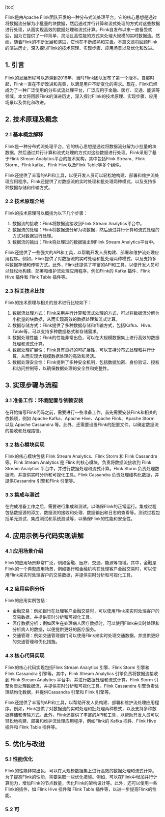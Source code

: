 
[toc]                    
                
                
Flink是由Apache Flink团队开发的一种分布式流处理平台，它的核心思想是通过将数据流分解为小批量的块数据，然后通过并行计算和流式处理的方式对这些数据进行处理，从而实现高效的数据处理和流式计算。Flink自发布以来一直备受欢迎，因为它提供了一种简单、灵活且高性能的方式来处理大规模的实时数据流。然而，随着Flink的不断发展和演进，它也在不断成熟和完善。本篇文章将回顾Flink的演进历史，深入探讨Flink的技术原理、实现步骤、应用场景以及优化和改进。

## 1. 引言

Flink的发展历程可以追溯到2016年，当时Flink团队发布了第一个版本。自那时起，Flink一直在不断改进和完善，以满足用户不断变化的需求。现在，Flink已经成为了一种广泛使用的分布式流处理平台，广泛应用于金融、医疗、交通、能源等领域。本文将回顾Flink的演进历史，深入探讨Flink的技术原理、实现步骤、应用场景以及优化和改进。

## 2. 技术原理及概念

### 2.1 基本概念解释

Flink是一种分布式流处理平台，它的核心思想是通过将数据流分解为小批量的块数据，然后通过并行计算和流式处理的方式对这些数据进行处理。Flink采用了基于Flink Stream Analytics平台的技术架构，其中包括Flink Stream、Flink  Storm、Flink kafka、Flink Hive以及Flink Table等多个组件。

Flink还提供了丰富的API和工具，以便开发人员可以轻松地构建、部署和维护流处理应用程序。Flink还提供了对数据流的实时处理和批处理两种模式，以及支持多种数据存储和传输方式。

### 2.2 技术原理介绍

Flink的技术原理可以概括为以下几个步骤：

1. 数据流的接收：Flink将数据流接收到Flink Stream Analytics平台中。
2. 数据流的处理：Flink将数据流分解为块数据，然后通过并行计算和流式处理的方式对数据进行处理。
3. 数据流的输出：Flink将处理过的数据输出到Flink Stream Analytics平台中。

Flink还提供了一些强大的API和工具，以帮助开发人员构建、部署和维护流处理应用程序。例如，Flink提供了对数据流的实时处理和批处理两种模式，以及支持多种数据存储和传输方式。此外，Flink还提供了丰富的API和工具，以便开发人员可以轻松地构建、部署和维护流处理应用程序，例如Flink的 Kafka 插件、Flink Hive 插件和 Flink Table 插件等。

### 2.3 相关技术比较

Flink的技术原理与相关的技术进行比较如下：

1. 数据流处理方式：Flink采用并行计算和流式处理的方式，可以将数据流分解为小批量的块数据，从而实现高效的数据处理和流式计算。
2. 数据存储方式：Flink提供了多种数据存储和传输方式，包括Kafka、Hive、Table等，可以支持多种数据格式和存储需求。
3. 数据处理性能：Flink的性能非常出色，可以在大规模数据集上进行高效的数据处理和流式计算。
4. 数据处理扩展性：Flink具有良好的可扩展性，可以支持分布式处理和并行计算，从而实现大规模数据处理的高效和灵活。
5. 数据处理安全性：Flink提供了多种安全机制，包括数据加密、身份验证、授权和访问控制等，以确保数据处理的安全性和完整性。

## 3. 实现步骤与流程

### 3.1 准备工作：环境配置与依赖安装

在开始编写Flink代码之前，需要进行一些准备工作。首先需要安装Flink和相关的依赖项，例如 Apache Kafka、Apache Hive、Apache Flink、Apache Storm 以及 Apache Cassandra 等。此外，还需要设置Flink的配置文件，以确定数据流的接收和处理路径。

### 3.2 核心模块实现

Flink的核心模块包括 Flink Stream Analytics、Flink  Storm 和 Flink Cassandra 等。Flink Stream Analytics 是 Flink 的核心模块，负责将数据流接收到 Flink Stream Analytics 平台中，并进行数据处理和流式计算。Flink  Storm 负责处理数据流，并提供实时分析和可视化工具。Flink Cassandra 负责处理结构化数据，并提供Cassandra 引擎和Flink 引擎等。

### 3.3 集成与测试

在完成准备工作之后，需要进行集成和测试，以确保Flink的正常运行。集成过程包括数据源的添加、数据流的接收和处理、数据输出和日志的查看等。测试过程包括单元测试、集成测试和系统测试等，以确保Flink的性能和安全性。

## 4. 应用示例与代码实现讲解

### 4.1 应用场景介绍

Flink的应用场景非常广泛，例如金融、医疗、交通、能源等领域。其中，金融是Flink的一个典型应用场景，例如银行和金融机构在处理客户金融交易时，可以使用Flink来实时处理客户的交易数据，并提供实时分析和可视化工具。

### 4.2 应用实例分析

Flink的应用实例包括：

* 金融交易：例如银行在处理客户金融交易时，可以使用Flink来实时处理客户的交易数据，并提供实时分析和可视化工具。
* 医疗数据分析：例如医生在处理病人医疗数据时，可以使用Flink来实时处理和分析病人的数据，以便提供更好的医疗服务。
* 交通管理：例如交通管理部门可以使用Flink来实时处理交通数据，并提供更好的交通管理和优化措施。

### 4.3 核心代码实现

Flink的核心代码实现包括Flink Stream Analytics 引擎、Flink Storm 引擎和 Flink Cassandra 引擎等。其中，Flink Stream Analytics 引擎负责将数据流接收到 Flink Stream Analytics 平台中，并进行数据处理和流式计算。Flink Storm 引擎负责处理数据流，并提供实时分析和可视化工具。Flink Cassandra 引擎负责处理结构化数据，并提供Cassandra 引擎和 Flink 引擎等。

Flink还提供了丰富的API和工具，以帮助开发人员构建、部署和维护流处理应用程序。例如，Flink提供了对数据流的实时处理和批处理两种模式，以及支持多种数据存储和传输方式。此外，Flink还提供了丰富的API和工具，以帮助开发人员可以轻松地构建、部署和维护流处理应用程序，例如Flink的 Kafka 插件、Flink Hive 插件和 Flink Table 插件等。

## 5. 优化与改进

### 5.1 性能优化

Flink的性能非常出色，可以在大规模数据集上进行高效的数据处理和流式计算。为了提高Flink的性能，需要采取一些优化措施。例如，可以在Flink中增加并行计算能力，增加Flink的节点数量，优化Flink的架构设计等。此外，还可以使用一些Flink的插件，如 Flink Hive 插件和 Flink Table 插件等，以进一步提高Flink的性能。

### 5.2 可

